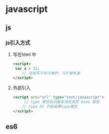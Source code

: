 # javascript

## js

### js引入方式

1. 写在html 中 

   ```html
   <script>
   	var a = 12;
       // 这样写不利于维护，可扩展性差
   </script>
   ```

   

2. 外部引入

   ```html
   <script src="url" type="text/javascript">
        // type 属性标识脚本语言类型 mime 类型
       // type h5 开始省略type属性
   </script>
   ```

   




## es6